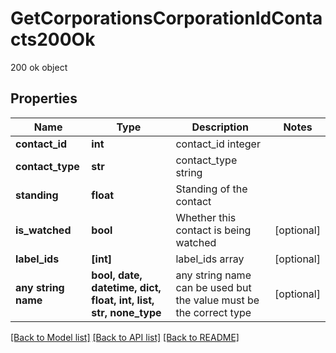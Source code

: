# GetCorporationsCorporationIdContacts200Ok

200 ok object

## Properties
Name | Type | Description | Notes
------------ | ------------- | ------------- | -------------
**contact_id** | **int** | contact_id integer | 
**contact_type** | **str** | contact_type string | 
**standing** | **float** | Standing of the contact | 
**is_watched** | **bool** | Whether this contact is being watched | [optional] 
**label_ids** | **[int]** | label_ids array | [optional] 
**any string name** | **bool, date, datetime, dict, float, int, list, str, none_type** | any string name can be used but the value must be the correct type | [optional]

[[Back to Model list]](../README.md#documentation-for-models) [[Back to API list]](../README.md#documentation-for-api-endpoints) [[Back to README]](../README.md)


